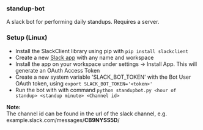### standup-bot
A slack bot for performing daily standups. Requires a server.

### Setup (Linux)
* Install the SlackClient library using pip with `pip install slackclient`
* Create a new [Slack app](api.slack.com) with any name and workspace
* Install the app on your workspace under settings -> Install App. This will generate an OAuth Access Token
* Create a new system variable 'SLACK_BOT_TOKEN' with the Bot User OAuth token, using `export SLACK_BOT_TOKEN='<token>'`
* Run the bot with with command `python standupbot.py <hour of standup> <standup minute> <Channel id>`

**Note:**  
The channel id can be found in the url of the slack channel, e.g. example.slack<span></span>.com/messages/**CB9NYSS5D**/
